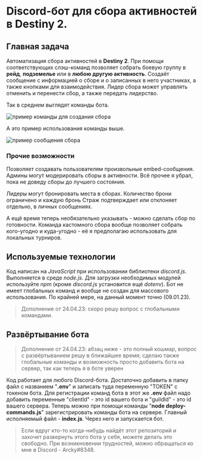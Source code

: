 # Discord-бот для сбора активностей в Destiny 2.

## Главная задача

Автоматизация сбора активностей в **Destiny 2**. При помощи соответствующих слэш-команд позволяет собрать боевую группу в **рейд**, **подземелье** или в **любою другую активность**. Создаёт сообщение с информацией о сборе и о записанных в него участниках, а также кнопками для взаимодействия. Лидер сбора может управлять отменить и перенести сбор, а также передать лидерство.

Так в среднем выглядят команды бота.

![пример команды для создания сбора](https://sun9-43.userapi.com/impg/xYKeVlCYqKt5mDEBJIsWcfnvhOqTfg70oFCDzA/zRKToaL-YIU.jpg?size=1203x353&quality=96&sign=59c0b98b2c3a826087c10ee172a875a6&type=album)

А это пример использования команды выше. 

![пример сообщения сбора](https://sun9-60.userapi.com/impg/vXOl6uRWiQgYjyCczwNzRMEPdNTAUxwEIQKfeQ/ZdOgoDgMJ5w.jpg?size=715x373&quality=96&sign=323df88a269c14ed6a5a58edfe0a9338&type=album)

### Прочие возможности

Позволяет создавать пользователям произвольные embed-сообщения. Админы могут модерировать сборы в активности. Всё прочее я убрал, пока не доведу сборы до лучшего состояния.

Лидеры могут бронировать места в сборах. Количество брони ограничено и каждую бронь Страж подтверждает или отклоняет отдельно, в личных сообщениях.

А ещё время теперь необязательно указывать - можно сделать сбор по готовности. Команда кастомного сбора вообще позволяет собрать кого-угодно и куда-угодно - её я предполагаю использовать для локальных турниров. 

## Используемые технологии

Код написан на *JavaScript* при использовании библиотеки *discord.js*. Выполняется в среде *node.js*. Для загрузки необходимых модулей используйте *npm* (кроме *discord.js* установится ещё *dotenv*). Бот не имеет глобальных команд и вообще не создан для массового использования. По крайней мере, на данный момент точно (09.01.23).
>Дополнение от 24.04.23: скоро решу вопрос с глобальными командами.

## Развёртывание бота

>Дополнение от 24.04.23: абзац ниже - это полный кошмар, вопрос с развёртыванием решу в ближайшее время; сделаю также глобальные команды и возможность просто добавить бота на сервер, так как теперь я в боте уверен

Код работает для любого Discord-бота. Достаточно добавить в папку файл с названием "**.env**" и записать туда переменную "TOKEN" с токеном бота. Для регистрации команд бота в этот же **.env** файл надо добавить переменные "clientId" - это id вашего бота и "guildId" - это id вашего сервера. Теперь можно при помощи команды  "**node deploy-commands.js**" зарегистрировать команды бота на сервере. Главный исполняемый файл - **index.js**. Через него и запускается бот.

> Если вдруг кто-то когда-нибудь найдёт этот репозиторий и захочет развернуть этого бота у себя, можете делать это свободно. При возникновении трудностей, можно обращаться ко мне в Discord - Arcky#8348.
